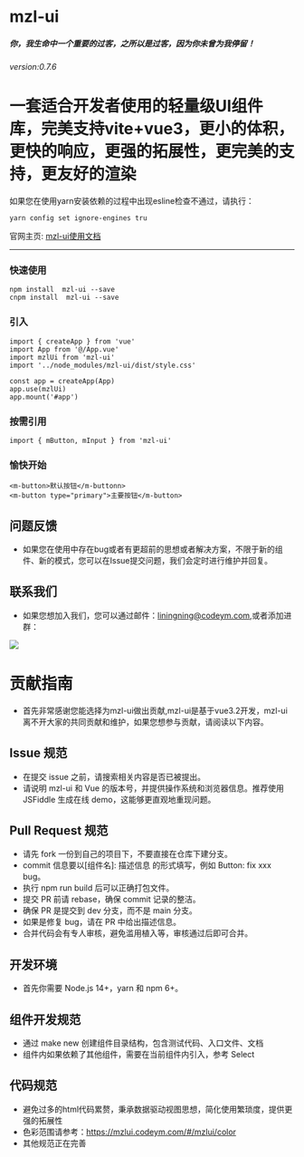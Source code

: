 # mzl-ui 
##### 你，我生命中一个重要的过客，之所以是过客，因为你未曾为我停留！
###### version:0.7.6

# 一套适合开发者使用的轻量级UI组件库，完美支持vite+vue3，更小的体积，更快的响应，更强的拓展性，更完美的支持，更友好的渲染

如果您在使用yarn安装依赖的过程中出现esline检查不通过，请执行：

```
yarn config set ignore-engines tru
```

官网主页: [mzl-ui使用文档](https://mzlui.codeym.com/)
***
### 快速使用
```
npm install  mzl-ui --save
cnpm install  mzl-ui --save
```
### 引入
```
import { createApp } from 'vue'
import App from '@/App.vue'
import mzlUi from 'mzl-ui'
import '../node_modules/mzl-ui/dist/style.css'

const app = createApp(App)
app.use(mzlUi)
app.mount('#app')
```
### 按需引用
```
import { mButton, mInput } from 'mzl-ui'
```
### 愉快开始
```
<m-button>默认按钮</m-buttonn> 
<m-button type="primary">主要按钮</m-button>
```
## 问题反馈
- 如果您在使用中存在bug或者有更超前的思想或者解决方案，不限于新的组件、新的模式，您可以在Issue提交问题，我们会定时进行维护并回复。
## 联系我们
- 如果您想加入我们，您可以通过邮件：liningning@codeym.com,或者添加进群：
<img src="https://mzlui.codeym.com/ql.jpg"/>
<br/>

# 贡献指南
- 首先非常感谢您能选择为mzl-ui做出贡献,mzl-ui是基于vue3.2开发，mzl-ui离不开大家的共同贡献和维护，如果您想参与贡献，请阅读以下内容。
## Issue 规范
- 在提交 issue 之前，请搜索相关内容是否已被提出。
- 请说明 mzl-ui 和 Vue 的版本号，并提供操作系统和浏览器信息。推荐使用 JSFiddle 生成在线 demo，这能够更直观地重现问题。
## Pull Request 规范
- 请先 fork 一份到自己的项目下，不要直接在仓库下建分支。
- commit 信息要以[组件名]: 描述信息 的形式填写，例如 Button: fix xxx bug。
- 执行 npm run build 后可以正确打包文件。
- 提交 PR 前请 rebase，确保 commit 记录的整洁。
- 确保 PR 是提交到 dev 分支，而不是 main 分支。
- 如果是修复 bug，请在 PR 中给出描述信息。
- 合并代码会有专人审核，避免滥用植入等，审核通过后即可合并。
## 开发环境
- 首先你需要 Node.js 14+，yarn 和 npm 6+。
## 组件开发规范
- 通过 make new 创建组件目录结构，包含测试代码、入口文件、文档
- 组件内如果依赖了其他组件，需要在当前组件内引入，参考 Select
## 代码规范
-  避免过多的html代码累赘，秉承数据驱动视图思想，简化使用繁琐度，提供更强的拓展性
-  色彩范围请参考：https://mzlui.codeym.com/#/mzlui/color
-  其他规范正在完善
